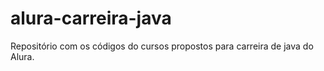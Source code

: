 # alura-carreira-java

Repositório com os códigos do cursos propostos para carreira de java do Alura.
